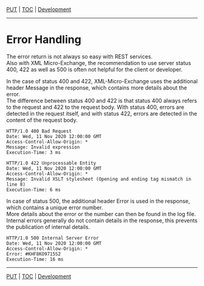 [PUT](api-put.md) | [TOC](README.md) | [Development](development.md)
- - -

# Error Handling

The error return is not always so easy with REST services.  
Also with XML Micro-Exchange, the recommendation to use server status 400, 422
as well as 500 is often not helpful for the client or developer.

In the case of status 400 and 422, XML-Micro-Exchange uses the additional
header Message in the response, which contains more details about the error.  
The difference between status 400 and 422 is that status 400 always refers to
the request and 422 to the request body. With status 400, errors are detected
in the request itself, and with status 422, errors are detected in the content
of the request body.

```
HTTP/1.0 400 Bad Request
Date: Wed, 11 Nov 2020 12:00:00 GMT
Access-Control-Allow-Origin: *
Message: Invalid expression
Execution-Time: 3 ms
```
```
HTTP/1.0 422 Unprocessable Entity
Date: Wed, 11 Nov 2020 12:00:00 GMT
Access-Control-Allow-Origin: *
Message: Invalid XSLT stylesheet (Opening and ending tag mismatch in line 8)
Execution-Time: 6 ms
```

In case of status 500, the additional header Error is used in the response,
which contains a unique error number.  
More details about the error or the number can then be found in the log file.  
Internal errors generally do not contain details in the response, this prevents
the publication of internal details.

```
HTTP/1.0 500 Internal Server Error
Date: Wed, 11 Nov 2020 12:00:00 GMT
Access-Control-Allow-Origin: *
Error: #KHF8KO9715S2
Execution-Time: 16 ms
```



- - -

[PUT](api-put.md) | [TOC](README.md) | [Development](development.md)